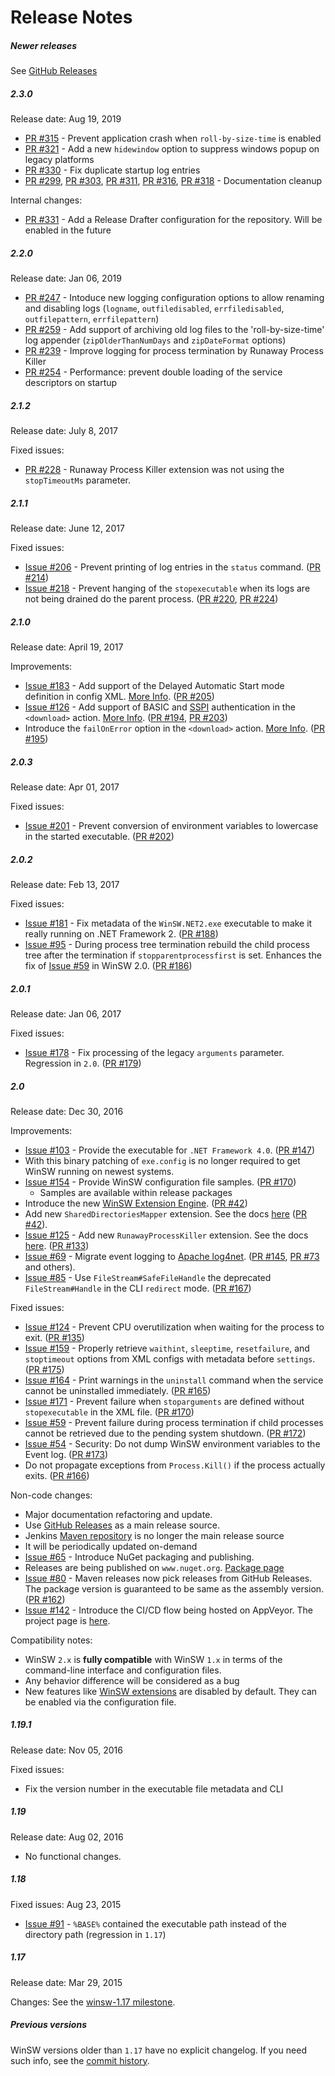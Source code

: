 Release Notes
====

##### Newer releases

See [GitHub Releases](https://github.com/winsw/winsw/releases)

##### 2.3.0

Release date: Aug 19, 2019

* [PR #315](https://github.com/kohsuke/winsw/pull/315) - 
Prevent application crash when `roll-by-size-time` is enabled
* [PR #321](https://github.com/kohsuke/winsw/pull/321) - 
Add a new `hidewindow` option to suppress windows popup on legacy platforms 
* [PR #330](https://github.com/kohsuke/winsw/pull/330) -
Fix duplicate startup log entries
* [PR #299](https://github.com/kohsuke/winsw/pull/299),
  [PR #303](https://github.com/kohsuke/winsw/pull/303),
  [PR #311](https://github.com/kohsuke/winsw/pull/311),
  [PR #316](https://github.com/kohsuke/winsw/pull/316),
  [PR #318](https://github.com/kohsuke/winsw/pull/318) -
  Documentation cleanup

Internal changes:

* [PR #331](https://github.com/kohsuke/winsw/pull/331) -
Add a Release Drafter configuration for the repository. Will be enabled in the future

##### 2.2.0

Release date: Jan 06, 2019

* [PR #247](https://github.com/kohsuke/winsw/pull/247) -
Intoduce new logging configuration options to allow renaming and disabling logs
(`logname`, `outfiledisabled`, `errfiledisabled`, `outfilepattern`, `errfilepattern`)
* [PR #259](https://github.com/kohsuke/winsw/pull/259) -
Add support of archiving old log files to the 'roll-by-size-time' log appender 
(`zipOlderThanNumDays` and `zipDateFormat` options)
* [PR #239](https://github.com/kohsuke/winsw/pull/239) -
Improve logging for process termination by Runaway Process Killer
* [PR #254](https://github.com/kohsuke/winsw/pull/254) -
Performance: prevent double loading of the service descriptors on startup

##### 2.1.2

Release date: July 8, 2017

Fixed issues:

* [PR #228](https://github.com/kohsuke/winsw/pull/228) - 
Runaway Process Killer extension was not using the `stopTimeoutMs` parameter.

##### 2.1.1

Release date: June 12, 2017

Fixed issues:

* [Issue #206](https://github.com/kohsuke/winsw/issues/206) - 
Prevent printing of log entries in the `status` command.
([PR #214](https://github.com/kohsuke/winsw/pull/214))
* [Issue #218](https://github.com/kohsuke/winsw/issues/218) - 
Prevent hanging of the `stopexecutable` when its logs are not being drained do the parent process.
([PR #220](https://github.com/kohsuke/winsw/pull/220), [PR #224](https://github.com/kohsuke/winsw/pull/224))

##### 2.1.0

Release date: April 19, 2017

Improvements:
* [Issue #183](https://github.com/kohsuke/winsw/issues/183) -
Add support of the Delayed Automatic Start mode definition in config XML.
[More Info](doc/xmlConfigFile.md#delayedautostart).
([PR #205](https://github.com/kohsuke/winsw/pull/205))
* [Issue #126](https://github.com/kohsuke/winsw/issues/126) - 
Add support of BASIC and [SSPI](https://en.wikipedia.org/wiki/Security_Support_Provider_Interface) authentication in the `<download>` action.
[More Info](https://github.com/kohsuke/winsw/blob/master/doc/xmlConfigFile.md#download).
([PR #194](https://github.com/kohsuke/winsw/pull/194), [PR #203](https://github.com/kohsuke/winsw/pull/203))
* Introduce the `failOnError` option in the `<download>` action.
[More Info](https://github.com/kohsuke/winsw/blob/master/doc/xmlConfigFile.md#download).
([PR #195](https://github.com/kohsuke/winsw/pull/195))

##### 2.0.3

Release date: Apr 01, 2017

Fixed issues:
* [Issue #201](https://github.com/kohsuke/winsw/issues/201) -
Prevent conversion of environment variables to lowercase in the started executable.
([PR #202](https://github.com/kohsuke/winsw/pull/202))

##### 2.0.2

Release date: Feb 13, 2017

Fixed issues:
* [Issue #181](https://github.com/kohsuke/winsw/issues/181) - 
Fix metadata of the `WinSW.NET2.exe` executable to make it really running on .NET Framework 2.
([PR #188](https://github.com/kohsuke/winsw/pull/188))
* [Issue #95](https://github.com/kohsuke/winsw/issues/95) - 
During process tree termination rebuild the child process tree after the termination if `stopparentprocessfirst` is set.
Enhances the fix of [Issue #59](https://github.com/kohsuke/winsw/issues/59) in WinSW 2.0. 
([PR #186](https://github.com/kohsuke/winsw/pull/186))

##### 2.0.1

Release date: Jan 06, 2017

Fixed issues:
* [Issue #178](https://github.com/kohsuke/winsw/issues/178) - 
Fix processing of the legacy `arguments` parameter.
Regression in `2.0`.
([PR #179](https://github.com/kohsuke/winsw/pull/179))

##### 2.0

Release date: Dec 30, 2016

Improvements:
* [Issue #103](https://github.com/kohsuke/winsw/issues/103) -
Provide the executable for `.NET Framework 4.0`.
([PR #147](https://github.com/kohsuke/winsw/pull/147))
 * With this binary patching of `exe.config` is no longer required to get WinSW running on newest systems.
* [Issue #154](https://github.com/kohsuke/winsw/issues/154) -
 Provide WinSW configuration file samples.
 ([PR #170](https://github.com/kohsuke/winsw/pull/170)) 
  * Samples are available within release packages
* Introduce the new [WinSW Extension Engine](doc/extensions/extensions.md).
([PR #42](https://github.com/kohsuke/winsw/pull/42))
* Add new `SharedDirectoriesMapper` extension. See the docs [here](doc/extensions/sharedDirectoryMapper.md)
([PR #42](https://github.com/kohsuke/winsw/pull/42)).
* [Issue #125](https://github.com/kohsuke/winsw/issues/125) - 
Add new `RunawayProcessKiller` extension. See the docs [here](doc/extensions/runawayProcessKiller.md).
([PR #133](https://github.com/kohsuke/winsw/pull/133))
* [Issue #69](https://github.com/kohsuke/winsw/issues/69) - 
Migrate event logging to [Apache log4net](https://logging.apache.org/log4net/). 
([PR #145](https://github.com/kohsuke/winsw/pull/145), [PR #73](https://github.com/kohsuke/winsw/pull/73) and others).
* [Issue #85](https://github.com/kohsuke/winsw/issues/85) -
Use `FileStream#SafeFileHandle` the deprecated `FileStream#Handle` in the CLI `redirect` mode.
([PR #167](https://github.com/kohsuke/winsw/pull/167))

Fixed issues:
* [Issue #124](https://github.com/kohsuke/winsw/issues/124) - 
Prevent CPU overutilization when waiting for the process to exit.
([PR #135](https://github.com/kohsuke/winsw/pull/135))
* [Issue #159](https://github.com/kohsuke/winsw/issues/159) -
Properly retrieve `waithint`, `sleeptime`, `resetfailure`, and `stoptimeout` options from XML configs with metadata before `settings`.
([PR #175](https://github.com/kohsuke/winsw/pull/175))
* [Issue #164](https://github.com/kohsuke/winsw/issues/164) - 
Print warnings in the `uninstall` command when the service cannot be uninstalled immediately.
([PR #165](https://github.com/kohsuke/winsw/pull/165))
* [Issue #171](https://github.com/kohsuke/winsw/issues/171) -
Prevent  failure when `stoparguments` are defined without `stopexecutable` in the XML file.
([PR #170](https://github.com/kohsuke/winsw/pull/170))
* [Issue #59](https://github.com/kohsuke/winsw/issues/59) - 
Prevent failure during process termination if child processes cannot be retrieved due to the pending system shutdown.
([PR #172](https://github.com/kohsuke/winsw/pull/172))
* [Issue #54](https://github.com/kohsuke/winsw/issues/54) - 
Security: Do not dump WinSW environment variables to the Event log.
([PR #173](https://github.com/kohsuke/winsw/pull/173))
* Do not propagate exceptions from `Process.Kill()` if the process actually exits.
([PR #166](https://github.com/kohsuke/winsw/pull/166))

Non-code changes:
* Major documentation refactoring and update.
* Use [GitHub Releases](https://github.com/kohsuke/winsw/releases) as a main release source.
 * Jenkins [Maven repository](http://repo.jenkins-ci.org/releases/com/sun/winsw/winsw/) is no longer the main release source
 * It will be periodically updated on-demand
* [Issue #65](https://github.com/kohsuke/winsw/issues/65) -
Introduce NuGet packaging and publishing.
 * Releases are being published on `www.nuget.org`.
[Package page](https://www.nuget.org/packages/WinSW/) 
* [Issue #80](https://github.com/kohsuke/winsw/issues/80) - 
Maven releases now pick releases from GitHub Releases. 
The package version is guaranteed to be same as the assembly version. 
([PR #162](https://github.com/kohsuke/winsw/pull/162))
* [Issue #142](https://github.com/kohsuke/winsw/issues/142) - 
Introduce the CI/CD flow being hosted on AppVeyor. The project page is [here](https://ci.appveyor.com/project/oleg-nenashev/winsw).

Compatibility notes:
* WinSW `2.x` is **fully compatible** with WinSW `1.x` in terms of the command-line interface and configuration files.
* Any behavior difference will be considered as a bug
* New features like [WinSW extensions](doc/extensions/extensions.md) are disabled by default. 
They can be enabled via the configuration file.

##### 1.19.1

Release date: Nov 05, 2016

Fixed issues:

* Fix the version number in the executable file metadata and CLI

##### 1.19

Release date: Aug 02, 2016 

* No functional changes.

##### 1.18

Fixed issues: Aug 23, 2015

* [Issue #91](https://github.com/kohsuke/winsw/issues/91) - `%BASE%` contained the executable path instead of the directory path (regression in `1.17`)


##### 1.17

Release date: Mar 29, 2015

Changes: See the [winsw-1.17 milestone](https://github.com/kohsuke/winsw/milestone/1).

##### Previous versions

WinSW versions older than `1.17` have no explicit changelog.
If you need such info, see the [commit history](https://github.com/kohsuke/winsw/commits/master).
